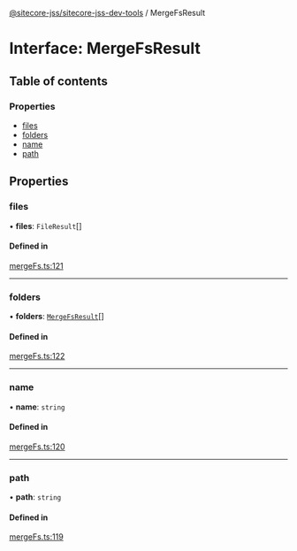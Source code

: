 [@sitecore-jss/sitecore-jss-dev-tools](../README.md) / MergeFsResult

# Interface: MergeFsResult

## Table of contents

### Properties

- [files](MergeFsResult.md#files)
- [folders](MergeFsResult.md#folders)
- [name](MergeFsResult.md#name)
- [path](MergeFsResult.md#path)

## Properties

### files

• **files**: `FileResult`[]

#### Defined in

[mergeFs.ts:121](https://github.com/Sitecore/jss/blob/cf1ffc37b/packages/sitecore-jss-dev-tools/src/mergeFs.ts#L121)

---

### folders

• **folders**: [`MergeFsResult`](MergeFsResult.md)[]

#### Defined in

[mergeFs.ts:122](https://github.com/Sitecore/jss/blob/cf1ffc37b/packages/sitecore-jss-dev-tools/src/mergeFs.ts#L122)

---

### name

• **name**: `string`

#### Defined in

[mergeFs.ts:120](https://github.com/Sitecore/jss/blob/cf1ffc37b/packages/sitecore-jss-dev-tools/src/mergeFs.ts#L120)

---

### path

• **path**: `string`

#### Defined in

[mergeFs.ts:119](https://github.com/Sitecore/jss/blob/cf1ffc37b/packages/sitecore-jss-dev-tools/src/mergeFs.ts#L119)
